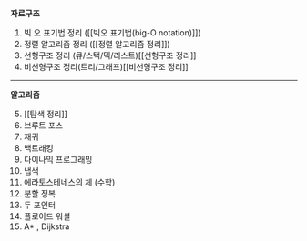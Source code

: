 **자료구조**


1. 빅 오 표기법 정리 ([[빅오 표기법(big-O notation)]])
2. 정렬 알고리즘 정리 ([[정렬 알고리즘 정리]])
3. 선형구조 정리 (큐/스택/덱/리스트)[[선형구조 정리]]
4. 비선형구조 정리(트리/그래프)[[비선형구조 정리]]

---
**알고리즘**


5. [[탐색 정리]]
6. 브루트 포스
7. 재귀 
8. 백트래킹 
9. 다이나믹 프로그래밍
10. 냅색 
11. 에라토스테네스의 체 (수학)
12. 분할 정복
13. 두 포인터
14. 플로이드 워셜
15. A\* , Dijkstra




